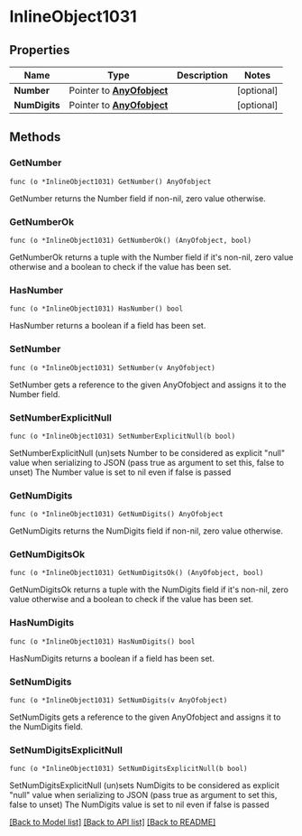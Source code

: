 # InlineObject1031

## Properties

Name | Type | Description | Notes
------------ | ------------- | ------------- | -------------
**Number** | Pointer to [**AnyOfobject**](anyOf&lt;object&gt;.md) |  | [optional] 
**NumDigits** | Pointer to [**AnyOfobject**](anyOf&lt;object&gt;.md) |  | [optional] 

## Methods

### GetNumber

`func (o *InlineObject1031) GetNumber() AnyOfobject`

GetNumber returns the Number field if non-nil, zero value otherwise.

### GetNumberOk

`func (o *InlineObject1031) GetNumberOk() (AnyOfobject, bool)`

GetNumberOk returns a tuple with the Number field if it's non-nil, zero value otherwise
and a boolean to check if the value has been set.

### HasNumber

`func (o *InlineObject1031) HasNumber() bool`

HasNumber returns a boolean if a field has been set.

### SetNumber

`func (o *InlineObject1031) SetNumber(v AnyOfobject)`

SetNumber gets a reference to the given AnyOfobject and assigns it to the Number field.

### SetNumberExplicitNull

`func (o *InlineObject1031) SetNumberExplicitNull(b bool)`

SetNumberExplicitNull (un)sets Number to be considered as explicit "null" value
when serializing to JSON (pass true as argument to set this, false to unset)
The Number value is set to nil even if false is passed
### GetNumDigits

`func (o *InlineObject1031) GetNumDigits() AnyOfobject`

GetNumDigits returns the NumDigits field if non-nil, zero value otherwise.

### GetNumDigitsOk

`func (o *InlineObject1031) GetNumDigitsOk() (AnyOfobject, bool)`

GetNumDigitsOk returns a tuple with the NumDigits field if it's non-nil, zero value otherwise
and a boolean to check if the value has been set.

### HasNumDigits

`func (o *InlineObject1031) HasNumDigits() bool`

HasNumDigits returns a boolean if a field has been set.

### SetNumDigits

`func (o *InlineObject1031) SetNumDigits(v AnyOfobject)`

SetNumDigits gets a reference to the given AnyOfobject and assigns it to the NumDigits field.

### SetNumDigitsExplicitNull

`func (o *InlineObject1031) SetNumDigitsExplicitNull(b bool)`

SetNumDigitsExplicitNull (un)sets NumDigits to be considered as explicit "null" value
when serializing to JSON (pass true as argument to set this, false to unset)
The NumDigits value is set to nil even if false is passed

[[Back to Model list]](../README.md#documentation-for-models) [[Back to API list]](../README.md#documentation-for-api-endpoints) [[Back to README]](../README.md)


